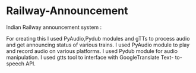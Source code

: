 # Railway-Announcement
Indian Railway announcement system :

For creating this I used PyAudio,Pydub modules and gTTs to process audio and get announcing status of various trains. I used PyAudio module to play and record audio on various platforms. I used Pydub module for audio manipulation. I used gtts tool to interface with GoogleTranslate Text- to-speech API.
